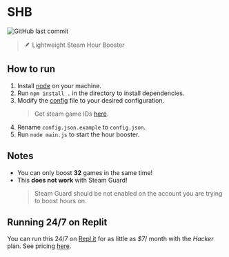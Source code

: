 # SHB
![GitHub last commit](https://img.shields.io/github/last-commit/8xu/shb)
> 🪶 Lightweight Steam Hour Booster



## How to run

1. Install [node](https://nodejs.org/en/) on your machine.
2. Run `npm install .` in the directory to install dependencies.
3. Modify the [config](./config.json.example) file to your desired configuration.
    > Get steam game IDs [here](https://steamdb.info/apps/).
4. Rename `config.json.example` to `config.json`.
5. Run `node main.js` to start the hour booster.

## Notes
- You can only boost **32** games in the same time!
- This **does not work** with Steam Guard!
    > Steam Guard should be not enabled on the account you are trying to boost hours on.

## Running 24/7 on Replit
You can run this 24/7 on [Repl.it](https://replit.com/) for as little as *$7*/ month with the *Hacker* plan. See pricing [here](https://replit.com/site/pricing).